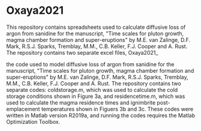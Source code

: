 # Oxaya2021

This repository contains spreadsheets used to calculate diffusive loss of argon from sanidine for the manuscript, "Time scales for pluton growth, magma chamber formation and super-eruptions" by M.E. van Zalinge, D.F. Mark, R.S.J. Sparks, Tremblay, M.M., C.B. Keller, F.J. Cooper and A. Rust. The repository contains two separate excel files, Oxaya2021_

the code used to model diffusive loss of argon from sanidine for the manuscript, "Time scales for pluton growth, magma chamber formation and super-eruptions" by M.E. van Zalinge, D.F. Mark, R.S.J. Sparks, Tremblay, M.M., C.B. Keller, F.J. Cooper and A. Rust. The repository contains two separate codes: coldstorage.m, which was used to calculate the cold storage conditions shown in Figure 3a, and residencetime.m, which was used to calculate the magma residence times and ignimbrite post-emplacement temperatures shown in Figuers 3b and 3c. These codes were written in Matlab version R2019a, and running the codes requires the Matlab Optimization Toolbox.
